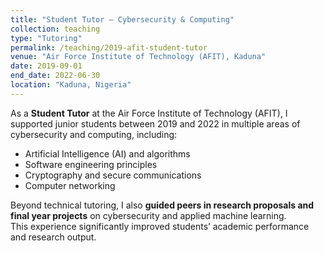 ```yaml
---
title: "Student Tutor – Cybersecurity & Computing"
collection: teaching
type: "Tutoring"
permalink: /teaching/2019-afit-student-tutor
venue: "Air Force Institute of Technology (AFIT), Kaduna"
date: 2019-09-01
end_date: 2022-06-30
location: "Kaduna, Nigeria"
---
```


As a **Student Tutor** at the Air Force Institute of Technology (AFIT), I supported junior students between 2019 and 2022 in multiple areas of cybersecurity and computing, including:

- Artificial Intelligence (AI) and algorithms  
- Software engineering principles  
- Cryptography and secure communications  
- Computer networking  

Beyond technical tutoring, I also **guided peers in research proposals and final year projects** on cybersecurity and applied machine learning.  
This experience significantly improved students’ academic performance and research output.
